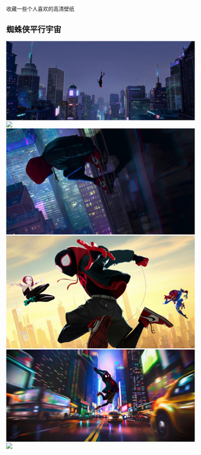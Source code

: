 收藏一些个人喜欢的高清壁纸
## 蜘蛛侠平行宇宙
![](./assets/spiderman/1.jpg)
![](./assets/spiderman/2.jpg)
![](./assets/spiderman/3.jpg)
![](./assets/spiderman/4.jpg)
![](./assets/spiderman/5.jpg)
![](./assets/spiderman/6.jpg)